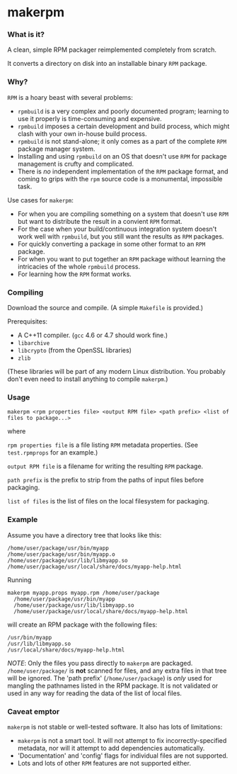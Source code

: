 makerpm
=======

### What is it?

A clean, simple RPM packager reimplemented completely from scratch.

It converts a directory on disk into an installable binary `RPM` package.

### Why?

`RPM` is a hoary beast with several problems:

  * `rpmbuild` is a very complex and poorly documented program; learning to use it properly is time-consuming and expensive.
  * `rpmbuild` imposes a certain development and build process, which might clash with your own in-house build process.
  * `rpmbuild` is not stand-alone; it only comes as a part of the complete `RPM` package manager system.
  * Installing and using `rpmbuild` on an OS that doesn't use `RPM` for package management is crufty and complicated.
  * There is _no_ independent implementation of the `RPM` package format, and coming to grips with the `rpm` source code is a monumental, impossible task.

Use cases for `makerpm`:

  * For when you are compiling something on a system that doesn't use `RPM` but want to distribute the result in a convient `RPM` format.
  * For the case when your build/continuous integration system doesn't work well with `rpmbuild`, but you still want the results as `RPM` packages.
  * For quickly converting a package in some other format to an `RPM` package.
  * For when you want to put together an `RPM` package without learning the intricacies of the whole `rpmbuild` process.
  * For learning how the `RPM` format works.

### Compiling

Download the source and compile. (A simple `Makefile` is provided.)

Prerequisites:

  * A C++11 compiler. (`gcc` 4.6 or 4.7 should work fine.)
  * `libarchive`
  * `libcrypto` (from the OpenSSL libraries)
  * `zlib`

(These libraries will be part of any modern Linux distribution. You probably don't even need to install anything to compile `makerpm`.)

### Usage

    makerpm <rpm properties file> <output RPM file> <path prefix> <list of files to package...>

where

`rpm properties file` is a file listing `RPM` metadata properties. (See `test.rpmprops` for an example.)

`output RPM file` is a filename for writing the resulting `RPM` package.

`path prefix` is the prefix to strip from the paths of input files before packaging.

`list of files` is the list of files on the local filesystem for packaging.

### Example

Assume you have a directory tree that looks like this:

    /home/user/package/usr/bin/myapp
    /home/user/package/usr/bin/myapp.o
    /home/user/package/usr/lib/libmyapp.so
    /home/user/package/usr/local/share/docs/myapp-help.html

Running

    makerpm myapp.props myapp.rpm /home/user/package 
      /home/user/package/usr/bin/myapp
      /home/user/package/usr/lib/libmyapp.so
      /home/user/package/usr/local/share/docs/myapp-help.html

will create an RPM package with the following files:

    /usr/bin/myapp
    /usr/lib/libmyapp.so
    /usr/local/share/docs/myapp-help.html

*NOTE*: Only the files you pass directly to `makerpm` are packaged. `/home/user/package/` is **not** scanned for files, and any extra files in that tree will be ignored. The 'path prefix' (`/home/user/package`) is *only* used for mangling the pathnames listed in the RPM package. It is not validated or used in any way for reading the data of the list of local files.

### Caveat emptor

`makerpm` is not stable or well-tested software. It also has lots of limitations:

  * `makerpm` is not a smart tool. It will not attempt to fix incorrectly-specified metadata, nor will it attempt to add dependencies automatically.
  * 'Documentation' and 'config' flags for individual files are not supported.
  * Lots and lots of other `RPM` features are not supported either. 



